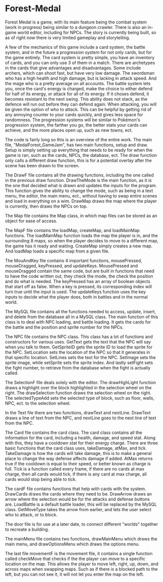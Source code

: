# Forest-Medal
Forest Medal is a game, with its main feature being the combat system (work in progress) being similar to a dungeon crawler. There is also an in-game world editor, including for NPCs. The story is currently being built, so as of right now there is very limited gameplay and storytelling. 

A few of the mechanics of this game include a card system, the battle system, and in the future a progression system for not only cards, but for the game entirely.  The card system is pretty simple, you have an inventory of cards, and you can only use 3 of them in a match. There are archetypes in the cards that give advantages and disadvantages. Some include archers, which can shoot fast, but have very low damage. The swordsman who has a high health and high damage, but is lacking in attack speed. And the mage who is a pretty average on all accounts. The battle system lets you, once the card's energy is charged, make the choice to either defend for half of its energy, or attack for all of its energy. If it choses defend, it becomes resistant to the next swing. This ability does not stack, as the defence will run out before they can defend again. When attacking, you will be given the option of who to attack. This can be helpful by getting rid of any annoying counter to your cards quickly, and gives less space for randomness. The progression systems will be similar to Pokémon's progression system, the farther you go, the better stats your cards can achieve, and the more places open up, such as new towns, ect. 

The code is fairly long so this is an overview of the entire work. The main file, "MedalForest_GameJam", has two main functions, setup and draw. Setup is simply setting up everything that needs to be ready for when the game is ran, such as the cards, NPCs, the database, ect. The draw function only calls a different draw function, this is for a potential overlay after the scene has been drawn to the screen. 

The DrawF file contains all the drawing functions, including the one called in the previous draw function. DrawTheMode is the main function, as it is the one that decided what is drawn and updates the inputs for the program. This function gives the ability to change the mode, such as being in a text menu, the editor, the main menu, ect., without having to swap entire scenes and load in everything on a wim. DrawMap draws the map where the player is currently, then draws the NPCs on top. 

The Map file contains the Map class, in which map files can be stored as an object for ease of access. 

The MapF file contains the loadMap, createMap, and loadMainMap functions. The loadMainMap function loads the map the player is in, and the surrounding 8 maps, so when the player decides to move to a different map, the game has it ready and waiting. CreateMap simply creates a new map. And loadMap loads a specific map from a given file.

The MouAndKey file contains 4 important functions, mousePressed, mouseDragged, keyPressed, and updateKeys. MousePressed and mouseDragged contain the same code, but are built in functions that need to have the code written out, they check the mode, the check the position and do what is needed. The keyPressed has an array of boolean objects that start off as false. When a key is pressed, its corresponding index will turn true until the input is used. The updateKeys function uses the key inputs to decide what the player does, both in battles and in the normal world.

The MySQL file contains all the functions needed to access, update, insert, and delete from the database all in a MySQL class. The main function of this class is to deal with NPC loading, and battle loading. It gets the cards for the battle and the position and sprite number for the NPCs. 

The NPC file contains the NPC class. This class has a lot of functions and constructors for various uses. GetText gets the text that the NPC will say when you talk to them. GetSpriteID gets the sprite ID to load the sprite for the NPC. SetLocation sets the location of the NPC so that it generates in that specific location. SetLines sets the text for the NPC. SetImage sets the sprite image, while setSprite sets the sprite index. And lastly setFight sets the fight number, to retrieve from the database when the fight is actually called.

The SelectionF file deals solely with the editor. The drawHighLight function draws a highlight over the block highlighted in the selection wheel on the right. The drawSelection function draws the selection wheel on the right. The selectedTypeAdd sets the selected type of block, such as floor, walls, NPC, ect. to the selection wheel.

In the Text file there are two functions, drawText and nextLine. DrawText draws a line of text from the NPC, and nextLine goes to the next line of text from the NPC.

The Card file contains the card class. The card class contains all the information for the card, including a health, damage, and speed stat. Along with this, they have a cooldown stat for their energy charge. There are three basic functions that the card class uses, takeDamage, atMax, and tick. TakeDamage is how the cards will take damage, this is to make a general place to change the way defense affects damage if added. AtMax returns true if the cooldown is equal to their speed, or better known as charge is full. Tick is a function called every frame, if there are no cards at max charge, then all cards would tick, if there is any card at max charge, all cards would stop being able to tick.

The cardF file contains functions that help with cards with the system. DrawCards draws the cards where they need to be. DrawArrow draws an arrow where the selection would be for the attacks and defense buttons are. LoadBattle is a default battle loader, this will be replaced by the MySQL class. GetMoveType takes the arrow from earlier, and lets the user select who to attack, or to block. 

The door file is for use at a later date, to connect different "worlds" together to recreate a building. 

The mainMenu file contains two functions, drawMainMenu which draws the main menu, and drawOptionsMenu which draws the options menu. 

The last file movementF is the movement file, it contains a single function called checkMove that checks if the the player can move to a specific location on the map. This allows the player to move left, right, up, down, and across maps when swapping maps. Such as if there is a blocked path to the left, but you can not see it, it will not let you enter the map on the left. 
